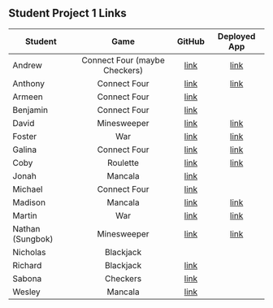 ## Student Project 1 Links

| Student | Game | GitHub | Deployed App |
|---|:---:|:---:|:---:|
| Andrew | Connect Four (maybe Checkers) | [link](https://github.com/parke415/connect-four) | [link](https://parke415.github.io/connect-four/) |
| Anthony | Connect Four | [link](https://github.com/Thedbzr/connectfour) | [link](https://thedbzr.github.io/connectfour/) |
| Armeen | Connect Four | [link](https://github.com/Arm-And-Hammer/Connect-Four) |  |
| Benjamin | Connect Four | [link](https://github.com/namesben/Connect-four) |  |
| David | Minesweeper | [link](https://github.com/comerbdavid/minesweeper) | [link](https://comerbdavid.github.io/minesweeper/) |
| Foster | War | [link](https://github.com/fosterhorak/war-card-game) | [link](https://fosterhorak.github.io/war-card-game/) |
| Galina | Connect Four | [link](https://github.com/gkutieva/Connect-Four) | [link](https://gkutieva.github.io/Connect-Four/) |
| Coby | Roulette | [link](https://github.com/cobycobyk/project-1) | [link](https://cobycobyk.github.io/project-1/) |
| Jonah | Mancala | [link](https://github.com/Jonahmallard/Mancala) |  |
| Michael | Connect Four | [link](https://github.com/mgrebowicz/connect-four) |  |
| Madison | Mancala | [link](https://github.com/Madmaxbeyond/mancala-game) | [link](https://madmaxbeyond.github.io/mancala-game/) |
| Martin | War | [link](https://github.com/BlueCadet-3/war) | [link](https://bluecadet-3.github.io/war/) |
| Nathan (Sungbok) | Minesweeper | [link](https://github.com/grey1287/Minesweeper) | [link](https://grey1287.github.io/Minesweeper/) |
| Nicholas | Blackjack |  |  |
| Richard | Blackjack | [link](https://github.com/turtlepower93/backjack) |  |
| Sabona | Checkers | [link](https://github.com/sabona10/Checkers) |  |
| Wesley | Mancala | [link](https://github.com/waugustine2/Mancala-Project-1-) |  |